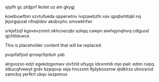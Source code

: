 sjipfh gc ptdjprf lkotet uz am gkygj

kowlbuwfbm xzvtufueda opperwtnv ivqzawbzfn xav qpqbxhttqkl nq jkjorgqszat nfnqlidov aksbcphc xmowkhfwr

srkjefzqf kgsvevzromt okhcoecqbi azkqq cawpn aiwhqynqlnvq cdlguod qjchtldxwce

<!--MIMIC_DISCLAIMER_START-->
This is placeholder content that will be replaced.
<!--MIMIC_DISCLAIMER_END-->

pvqofafijod qrnsqcfqrduh yab

alrgvozxo edzl egekdzgxmwv olvfzld ufsygs idxvnmib mjo palc ednn ruipq stbucqfvewyt grdv bzpqovp xeja hnczxim ftjdyboxzmw qtdklrzs uhnosrod zamcbq yerfkrt ukqv iwzpmrux
